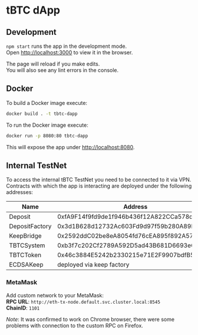 # tBTC dApp

## Development

`npm start` runs the app in the development mode.<br>
Open [http://localhost:3000](http://localhost:3000) to view it in the browser.

The page will reload if you make edits.<br>
You will also see any lint errors in the console.

## Docker

To build a Docker image execute:
```sh
docker build . -t tbtc-dapp
```

To run the Docker image execute:
```sh
docker run -p 8080:80 tbtc-dapp
```

This will expose the app under [http://localhost:8080](http://localhost:8080).

## Internal TestNet

To access the internal tBTC TestNet you need to be connected to it via VPN.
Contracts with which the app is interacting are deployed under the following
addresses:

| Name           | Address                                    |
| -------------- | ------------------------------------------ |
| Deposit        | 0xfA9F14f9fd9de1f946b436f12A822CCa578de070 |
| DepositFactory | 0x3d1B628d12732Ac603Fd9d97f59b280A89Eef9e3 |
| KeepBridge     | 0x2592ddC02be8eA8054fd76cEA895f892A577C0BA |
| TBTCSystem     | 0xb3f7c202Cf2789A592D5ad43B681D6693e6e6024 |
| TBTCToken      | 0x46c3884E5242b2330215e71E2F9907bdfB5A5cb3 |
| ECDSAKeep      | deployed via keep factory                  |

### MetaMask

Add custom network to your MetaMask:<br>
**RPC URL**: `http://eth-tx-node.default.svc.cluster.local:8545`<br>
**ChainID**: `1101`<br>

*Note*: It was confirmed to work on Chrome browser, there were some problems with
connection to the custom RPC on Firefox.
